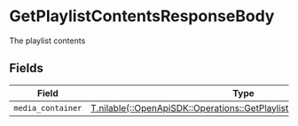 # GetPlaylistContentsResponseBody

The playlist contents


## Fields

| Field                                                                                                                                  | Type                                                                                                                                   | Required                                                                                                                               | Description                                                                                                                            |
| -------------------------------------------------------------------------------------------------------------------------------------- | -------------------------------------------------------------------------------------------------------------------------------------- | -------------------------------------------------------------------------------------------------------------------------------------- | -------------------------------------------------------------------------------------------------------------------------------------- |
| `media_container`                                                                                                                      | [T.nilable(::OpenApiSDK::Operations::GetPlaylistContentsMediaContainer)](../../models/operations/getplaylistcontentsmediacontainer.md) | :heavy_minus_sign:                                                                                                                     | N/A                                                                                                                                    |